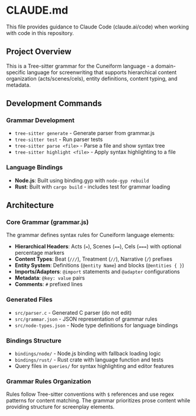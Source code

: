 # CLAUDE.md

This file provides guidance to Claude Code (claude.ai/code) when working with code in this repository.

## Project Overview

This is a Tree-sitter grammar for the Cuneiform language - a domain-specific language for screenwriting that supports hierarchical content organization (acts/scenes/cels), entity definitions, content typing, and metadata.

## Development Commands

### Grammar Development
- `tree-sitter generate` - Generate parser from grammar.js
- `tree-sitter test` - Run parser tests
- `tree-sitter parse <file>` - Parse a file and show syntax tree
- `tree-sitter highlight <file>` - Apply syntax highlighting to a file

### Language Bindings
- **Node.js**: Built using binding.gyp with `node-gyp rebuild`
- **Rust**: Built with `cargo build` - includes test for grammar loading

## Architecture

### Core Grammar (grammar.js)
The grammar defines syntax rules for Cuneiform language elements:
- **Hierarchical Headers**: Acts (`=`), Scenes (`==`), Cels (`===`) with optional percentage markers
- **Content Types**: Beat (`///`), Treatment (`//`), Narrative (`/`) prefixes
- **Entity System**: Definitions (`@entity Name`) and blocks (`@entities { }`)
- **Imports/Adapters**: `@import` statements and `@adapter` configurations
- **Metadata**: `@key: value` pairs
- **Comments**: `#` prefixed lines

### Generated Files
- `src/parser.c` - Generated C parser (do not edit)
- `src/grammar.json` - JSON representation of grammar rules
- `src/node-types.json` - Node type definitions for language bindings

### Bindings Structure
- `bindings/node/` - Node.js binding with fallback loading logic
- `bindings/rust/` - Rust crate with language function and tests
- Query files in `queries/` for syntax highlighting and editor features

### Grammar Rules Organization
Rules follow Tree-sitter conventions with `$` references and use regex patterns for content matching. The grammar prioritizes prose content while providing structure for screenplay elements.